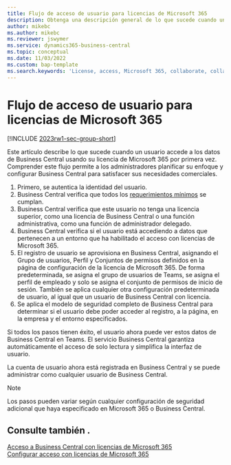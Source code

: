 ```yaml
---
title: Flujo de acceso de usuario para licencias de Microsoft 365
description: Obtenga una descripción general de lo que sucede cuando un usuario accede a los datos de Business Central usando su licencia de Microsoft 365 por primera vez.
author: mikebc
ms.author: mikebc
ms.reviewer: jswymer
ms.service: dynamics365-business-central
ms.topic: conceptual
ms.date: 11/03/2022
ms.custom: bap-template
ms.search.keywords: 'License, access, Microsoft 365, collaborate, collaboration, Teams, Microsoft Teams'
---
```

# Flujo de acceso de usuario para licencias de Microsoft 365

[!INCLUDE [2023rw1-sec-group-short](includes/2023rw1-sec-group-short.md)]

Este artículo describe lo que sucede cuando un usuario accede a los datos de Business Central usando su licencia de Microsoft 365 por primera vez. Comprender este flujo permite a los administradores planificar su enfoque y configurar Business Central para satisfacer sus necesidades comerciales.

1. Primero, se autentica la identidad del usuario. 
2. Business Central verifica que todos los [requerimientos mínimos](admin-access-with-m365-license.md#minimum-requirements) se cumplan.
3. Business Central verifica que este usuario no tenga una licencia superior, como una licencia de Business Central o una función administrativa, como una función de administrador delegado. 
4. Business Central verifica si el usuario está accediendo a datos que pertenecen a un entorno que ha habilitado el acceso con licencias de Microsoft 365. 
5. El registro de usuario se aprovisiona en Business Central, asignando el Grupo de usuarios, Perfil y Conjuntos de permisos definidos en la página de configuración de la licencia de Microsoft 365. De forma predeterminada, se asigna el grupo de usuarios de Teams, se asigna el perfil de empleado y solo se asigna el conjunto de permisos de inicio de sesión. También se aplica cualquier otra configuración predeterminada de usuario, al igual que un usuario de Business Central con licencia. 
6. Se aplica el modelo de seguridad completo de Business Central para determinar si el usuario debe poder acceder al registro, a la página, en la empresa y el entorno especificados. 

Si todos los pasos tienen éxito, el usuario ahora puede ver estos datos de Business Central en Teams. El servicio Business Central garantiza automáticamente el acceso de solo lectura y simplifica la interfaz de usuario. 

La cuenta de usuario ahora está registrada en Business Central y se puede administrar como cualquier usuario de Business Central.

> [!NOTE]
> Los pasos pueden variar según cualquier configuración de seguridad adicional que haya especificado en Microsoft 365 o Business Central.

## Consulte también .

[Acceso a Business Central con licencias de Microsoft 365](admin-access-with-m365-license.md#minimum-requirements)  
[Configurar acceso con licencias de Microsoft 365](admin-access-with-m365-license-setup.md)  
